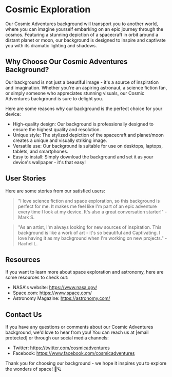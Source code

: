<!--font:Poppins-->

# Cosmic Exploration

Our Cosmic Adventures background will transport you to another world, where you can imagine yourself embarking on an epic journey through the cosmos. Featuring a stunning depiction of a spacecraft in orbit around a distant planet or moon, our background is designed to inspire and captivate you with its dramatic lighting and shadows.

## Why Choose Our Cosmic Adventures Background?

Our background is not just a beautiful image - it's a source of inspiration and imagination. Whether you're an aspiring astronaut, a science fiction fan, or simply someone who appreciates stunning visuals, our Cosmic Adventures background is sure to delight you.

Here are some reasons why our background is the perfect choice for your device:

-   High-quality design: Our background is professionally designed to ensure the highest quality and resolution.
-   Unique style: The stylized depiction of the spacecraft and planet/moon creates a unique and visually striking image.
-   Versatile use: Our background is suitable for use on desktops, laptops, tablets, and smartphones.
-   Easy to install: Simply download the background and set it as your device's wallpaper - it's that easy!

## User Stories

Here are some stories from our satisfied users:

> "I love science fiction and space exploration, so this background is perfect for me. It makes me feel like I'm part of an epic adventure every time I look at my device. It's also a great conversation starter!" - Mark S.

> "As an artist, I'm always looking for new sources of inspiration. This background is like a work of art - it's so beautiful and Cap<wbr>ti<wbr>va<wbr>ting. I love having it as my background when I'm working on new projects." - Rachel L.

## Resources

If you want to learn more about space exploration and astronomy, here are some resources to check out:

-   NASA's website: https://www.nasa.gov/
-   Space.com: https://www.space.com/
-   Astronomy Magazine: https://astronomy.com/

## Contact Us

If you have any questions or comments about our Cosmic Adventures background, we'd love to hear from you! You can reach us at [email protected] or through our social media channels:

-   Twitter: https://twitter.com/cosmicadventures
-   Facebook: https://www.facebook.com/cosmicadventures

Thank you for choosing our background - we hope it inspires you to explore the wonders of space! 🚀🪐

<!--

Write me content for website with wallpaper which alt text is:

"A stylized depiction of a spacecraft in orbit around a distant planet or moon, with dramatic lighting and shadows."

The name/title of the page should not be 1:1 copy of the alt text but rather a real content of the website which is using this wallpaper.

- Use markdown format
- Start with heading
- Heading should be short and concise
- The content should look like a real website
- The website should not be about the wallpaper, wallpaper is just a related background
- Heading should be contain work "wallpaper" or "background"
- Include real sections like references, contact, user stories, etc. use things relevant to the page purpose.
- Feel free to use structure like headings, bullets, numbering, blockquotes, paragraphs, horizontal lines, etc.
- You can use formatting like bold or _italic_
- You can include UTF-8 emojis
- Links should be only #hash anchors (and you can refer to the document itself)
- Do not include images


---


# Explore the wonders of space with our Cosmic Adventures Wallpaper

Are you ready to embark on a journey through the cosmos? Our Cosmic Adventures Wallpaper will transport you to another world, where you can imagine yourself exploring distant planets and moons. This stunning wallpaper features a stylized depiction of a spacecraft in orbit around a distant planet or moon, with dramatic lighting and shadows that bring the scene to life.

## Why Choose Our Cosmic Adventures Wallpaper?

Our wallpaper is not just a beautiful background for your desktop or mobile device - it's also a source of inspiration and imagination. Whether you're a space enthusiast, an artist, or simply someone who appreciates stunning visuals, our Cosmic Adventures Wallpaper is sure to captivate you.

Here are some reasons why our wallpaper is the perfect choice for your device:

- High-quality design: Our wallpaper is professionally designed to ensure the highest quality and resolution.
- Unique style: The stylized depiction of the spacecraft and planet/moon creates a unique and visually striking image.
- Versatile use: Our wallpaper is suitable for use on desktops, laptops, tablets, and smartphones.
- Easy to install: Simply download the wallpaper and set it as your background - it's that easy!

## User Stories

Here are some stories from our satisfied users:

> "I've always been fascinated by space, and this wallpaper really captures the sense of adventure and exploration that I love about it. Every time I look at my desktop, I feel inspired to dream big and reach for the stars." - John D.

> "As an artist, I'm always looking for new sources of inspiration. This wallpaper is like a window into another world - it's so beautiful and Cap<wbr>ti<wbr>va<wbr>ting. I love having it as my background when I'm working on new projects." - Sarah K.

## References

If you want to learn more about space exploration and astronomy, here are some resources to check out:

- NASA's website: https://www.nasa.gov/
- Space.com: https://www.space.com/
- Astronomy Magazine: https://astronomy.com/

## Contact Us

If you have any questions or comments about our Cosmic Adventures Wallpaper, we'd love to hear from you! You can reach us at [email protected] or through our social media channels:

- Twitter: https://twitter.com/cosmicadventures
- Facebook: https://www.facebook.com/cosmicadventures

Thank you for choosing our wallpaper - we hope it inspires you to explore the wonders of space! 🚀🪐


---


Heading should not include word "wallpaper". The website should not be about the wallpaper itself, wallpaper is just a related background, rewrite whole content.


---


# Discover the Beauty of Space with Our Cosmic Adventures Background

Are you fascinated by the mysteries of space? Do you dream of exploring distant planets and galaxies? Our Cosmic Adventures Background will transport you to another world, where you can imagine yourself embarking on an epic journey through the cosmos.

Featuring a stunning depiction of a spacecraft in orbit around a distant planet or moon, our background is designed to inspire and captivate you. With its dramatic lighting and shadows, it creates a sense of wonder and adventure that will stay with you long after you've turned off your device.

## Why Choose Our Cosmic Adventures Background?

Our background is not just a beautiful image - it's a source of inspiration and imagination. Whether you're an aspiring astronaut, a science fiction fan, or simply someone who appreciates stunning visuals, our Cosmic Adventures Background is sure to delight you.

Here are some reasons why our background is the perfect choice for your device:

- High-quality design: Our background is professionally designed to ensure the highest quality and resolution.
- Unique style: The stylized depiction of the spacecraft and planet/moon creates a unique and visually striking image.
- Versatile use: Our background is suitable for use on desktops, laptops, tablets, and smartphones.
- Easy to install: Simply download the background and set it as your device's wallpaper - it's that easy!

## User Stories

Here are some stories from our satisfied users:

> "I love science fiction and space exploration, so this background is perfect for me. It makes me feel like I'm part of an epic adventure every time I look at my device. It's also a great conversation starter!" - Mark S.

> "As an artist, I'm always looking for new sources of inspiration. This background is like a work of art - it's so beautiful and Cap<wbr>ti<wbr>va<wbr>ting. I love having it as my background when I'm working on new projects." - Rachel L.

## Resources

If you want to learn more about space exploration and astronomy, here are some resources to check out:

- NASA's website: https://www.nasa.gov/
- Space.com: https://www.space.com/
- Astronomy Magazine: https://astronomy.com/

## Contact Us

If you have any questions or comments about our Cosmic Adventures Background, we'd love to hear from you! You can reach us at [email protected] or through our social media channels:

- Twitter: https://twitter.com/cosmicadventures
- Facebook: https://www.facebook.com/cosmicadventures

Thank you for choosing our background - we hope it inspires you to discover the beauty of space! 🚀🪐


---


Heading is too long, rewrite whole content.


---


# Cosmic Adventures Background: Explore the Wonders of Space

Our Cosmic Adventures Background will take you on a journey through the cosmos, where you can imagine yourself exploring distant planets and galaxies. Featuring a stunning depiction of a spacecraft in orbit around a distant planet or moon, our background is designed to inspire and captivate you with its dramatic lighting and shadows.

## Why Choose Our Cosmic Adventures Background?

Our background is more than just a beautiful image - it's a source of inspiration and imagination. Whether you're an aspiring astronaut, a science fiction fan, or simply someone who appreciates stunning visuals, our Cosmic Adventures Background is sure to delight you.

Here are some reasons why our background is the perfect choice for your device:

- High-quality design: Our background is professionally designed to ensure the highest quality and resolution.
- Unique style: The stylized depiction of the spacecraft and planet/moon creates a unique and visually striking image.
- Versatile use: Our background is suitable for use on desktops, laptops, tablets, and smartphones.
- Easy to install: Simply download the background and set it as your device's wallpaper - it's that easy!

## User Stories

Here are some stories from our satisfied users:

> "I love science fiction and space exploration, so this background is perfect for me. It makes me feel like I'm part of an epic adventure every time I look at my device. It's also a great conversation starter!" - Mark S.

> "As an artist, I'm always looking for new sources of inspiration. This background is like a work of art - it's so beautiful and Cap<wbr>ti<wbr>va<wbr>ting. I love having it as my background when I'm working on new projects." - Rachel L.

## Resources

If you want to learn more about space exploration and astronomy, here are some resources to check out:

- NASA's website: https://www.nasa.gov/
- Space.com: https://www.space.com/
- Astronomy Magazine: https://astronomy.com/

## Contact Us

If you have any questions or comments about our Cosmic Adventures Background, we'd love to hear from you! You can reach us at [email protected] or through our social media channels:

- Twitter: https://twitter.com/cosmicadventures
- Facebook: https://www.facebook.com/cosmicadventures

Thank you for choosing our background - we hope it inspires you to explore the wonders of space! 🚀🪐


---


Heading is too long, rewrite whole content.


---


# Cosmic Adventures: Explore the Wonders of Space with Our Background

Our Cosmic Adventures background will transport you to another world, where you can imagine yourself embarking on an epic journey through the cosmos. Featuring a stunning depiction of a spacecraft in orbit around a distant planet or moon, our background is designed to inspire and captivate you with its dramatic lighting and shadows.

## Why Choose Our Cosmic Adventures Background?

Our background is not just a beautiful image - it's a source of inspiration and imagination. Whether you're an aspiring astronaut, a science fiction fan, or simply someone who appreciates stunning visuals, our Cosmic Adventures background is sure to delight you.

Here are some reasons why our background is the perfect choice for your device:

- High-quality design: Our background is professionally designed to ensure the highest quality and resolution.
- Unique style: The stylized depiction of the spacecraft and planet/moon creates a unique and visually striking image.
- Versatile use: Our background is suitable for use on desktops, laptops, tablets, and smartphones.
- Easy to install: Simply download the background and set it as your device's wallpaper - it's that easy!

## User Stories

Here are some stories from our satisfied users:

> "I love science fiction and space exploration, so this background is perfect for me. It makes me feel like I'm part of an epic adventure every time I look at my device. It's also a great conversation starter!" - Mark S.

> "As an artist, I'm always looking for new sources of inspiration. This background is like a work of art - it's so beautiful and Cap<wbr>ti<wbr>va<wbr>ting. I love having it as my background when I'm working on new projects." - Rachel L.

## Resources

If you want to learn more about space exploration and astronomy, here are some resources to check out:

- NASA's website: https://www.nasa.gov/
- Space.com: https://www.space.com/
- Astronomy Magazine: https://astronomy.com/

## Contact Us

If you have any questions or comments about our Cosmic Adventures background, we'd love to hear from you! You can reach us at [email protected] or through our social media channels:

- Twitter: https://twitter.com/cosmicadventures
- Facebook: https://www.facebook.com/cosmicadventures

Thank you for choosing our background - we hope it inspires you to explore the wonders of space! 🚀🪐


---


Write me a Google font which is best fitting for the website.

Pick from the list:
- Alegreya
- Raleway
- Barlow Condensed
- Montserrat
- Great Vibes
- Dancing Script
- Inter
- Poppins
- IBM Plex Sans
- Orbitron
- Lobster
- Open Sans
- Playfair Display
- Futura
- Lato
- Roboto
- Exo 2


Write just the font name nothing else.


---


Poppins

-->

